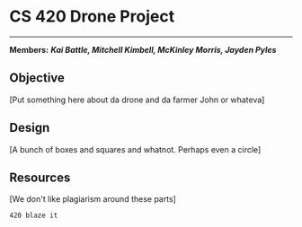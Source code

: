 # CS 420 Drone Project

___
**Members:** ___Kai Battle, Mitchell Kimbell, McKinley Morris, Jayden Pyles___

<h2>Objective</h2>
[Put something here about da drone and da farmer John or whateva]

<h2>Design</h2>
[A bunch of boxes and squares and whatnot. Perhaps even a circle]

<h2>Resources</h2>
[We don't like plagiarism around these parts]

`420 blaze it`